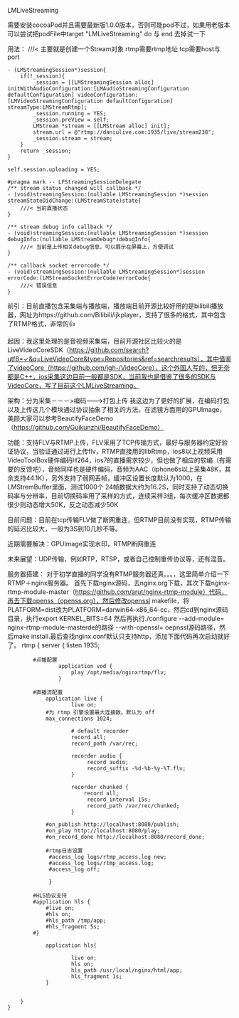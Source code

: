 LMLiveStreaming

需要安装cocoaPod并且需要最新版1.0.0版本，否则可能pod不过，如果用老版本可以尝试把podFile中target "LMLiveStreaming" do   与  end 去掉试一下 

用法： 
    ///< 主要就是创建一个Stream对象  rtmp需要rtmp地址  tcp需要host与port


    - (LMStreamingSession*)session{
        if(!_session){
            _session = [[LMStreamingSession alloc] initWithAudioConfiguration:[LMAudioStreamingConfiguration defaultConfiguration] videoConfiguration:[LMVideoStreamingConfiguration defaultConfiguration] streamType:LMStreamRtmp];
            _session.running = YES;
            _session.preView = self;
            LMStream *stream = [[LMStream alloc] init];
            stream.url = @"rtmp://daniulive.com:1935/live/stream238";
            _session.stream = stream;
        }
        return _session;
    }

    self.session.uploading = YES;

    #pragma mark -- LFStreamingSessionDelegate
    /** stream status changed will callback */
    - (void)streamingSession:(nullable LMStreamingSession *)session streamStateDidChange:(LMStreamState)state{
        ///< 当前直播状态
    }

    /** stream debug info callback */
    - (void)streamingSession:(nullable LMStreamingSession *)session debugInfo:(nullable LMStreamDebug*)debugInfo{
        ///< 当前是上传相关debug信息，可以展示在屏幕上，方便调试
    }

    /** callback socket errorcode */
    - (void)streamingSession:(nullable LMStreamingSession*)session errorCode:(LMStreamSocketErrorCode)errorCode{
        ///< 错误信息
    }

前引：目前直播包含采集端与播放端，播放端目前开源比较好用的是bilibili播放器，网址为https://github.com/Bilibili/ijkplayer，支持了很多的格式，其中包含了RTMP格式，非常的👍

起因：我这里处理的是音视频采集端，目前开源社区比较火的是LiveVideoCoreSDK（https://github.com/search?utf8=✓&q=LiveVideoCore&type=Repositories&ref=searchresults），其中借鉴了videoCore（https://github.com/jgh-/VideoCore），这个外国人写的，但无奈都是C++，ios采集这边目前一般都是SDK，当前我也是借鉴了很多的SDK与VideoCore，写了目前这个LMLiveStreaming。

架构：分为采集－－－>编码--->打包上传  我这边为了更好的扩展，在编码打包以及上传这几个模块通过协议抽象了相关的方法，在滤镜方面用的GPUImage，美颜大家可以参考BeautifyFaceDemo（https://github.com/Guikunzhi/BeautifyFaceDemo）

功能：支持FLV与RTMP上传，FLV采用了TCP传输方式，最好与服务器约定好验证协议，当验证通过进行上传flv，RTMP直接用的libRtmp，ios8以上视频采用VideoToolBox硬件编码H264，ios7的直播需求较少，但也做了相应的软编（有需要的反馈吧），音频同样也是硬件编码，音频为AAC（iphone6s以上采集48K，其余支持44.1K），另外支持了弱网丢帧，缓冲区设置长度默认为1000，在LMStremBuffer里面，测试1000个 24帧数据大约为16.2S，同时支持了动态切换码率与分辨率，目前切换码率用了采样的方式，连续采样3组，每次缓冲区数据都很少则动态增大50K，反之动态减少50K

目前问题：目前在tcp传输FLV做了断网重连，但RTMP目前没有实现，RTMP传输的延迟比较大，一般为3S到10几秒不等。

近期需要解决：GPUImage实现水印，RTMP断网重连

未来展望：UDP传输，例如RTP，RTSP，或者自己控制重传协议等，还有混音。

服务器搭建： 对于初学直播的同学没有RTMP服务器还真。。。，这里简单介绍一下RTMP＋nginx服务器。
首先下载nginx源码，去nginx.org下载，其次下载nginx-rtmp-module-master（https://github.com/arut/nginx-rtmp-module）代码，再去下载openss（openss.org），然后修改openssl makefile，将PLATFORM=dist改为PLATFORM=darwin64-x86_64-cc，然后cd到nginx源码目录，执行export KERNEL_BITS=64 然后再执行./configure --add-module= nginx-rtmp-module-masterde的路径 --with-openssl= oepnssl源码路径，然后make install.最后查找nginx.conf默认只支持http，添加下面代码再次启动就好了。
    rtmp {
        server {
                listen 1935;

            #点播配置
                    application vod {
                        play /opt/media/nginxrtmp/flv;
                    }
            
            #直播流配置
                application live {
                        live on;
                #为 rtmp 引擎设置最大连接数。默认为 off
                max_connections 1024;

                        # default recorder
                        record all;
                        record_path /var/rec;
     
                        recorder audio {
                             record audio;
                             record_suffix -%d-%b-%y-%T.flv;
                        } 

                        recorder chunked {
                            record all;
                             record_interval 15s;
                             record_path /var/rec/chunked;
                        }

                #on_publish http://localhost:8080/publish;  
                #on_play http://localhost:8080/play;  
                #on_record_done http://localhost:8080/record_done;
                
                #rtmp日志设置
                 #access_log logs/rtmp_access.log new;
                 #access_log logs/rtmp_access.log;
                 #access_log off;

                 }
            
            #HLS协议支持
            #application hls {  
                #live on;  
                #hls on;  
                #hls_path /tmp/app;  
                #hls_fragment 5s;  
            #} 

                application hls{
            
                        live on;
                        hls on;
                        hls_path /usr/local/nginx/html/app;
                        hls_fragment 1s;
                }
     

        }
	}



